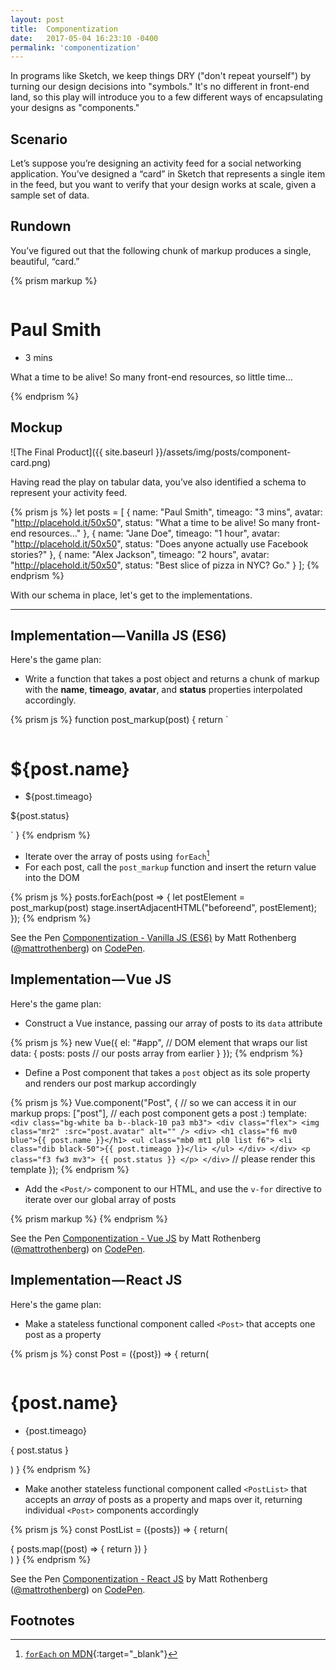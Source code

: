 ```yaml
---
layout: post
title:  Componentization
date:   2017-05-04 16:23:10 -0400
permalink: 'componentization'
---
```


In programs like Sketch, we keep things DRY ("don't repeat yourself") by turning our design decisions into "symbols." It's no different in front-end land, so this play will introduce you to a few different ways of encapsulating your designs as "components."

## Scenario
Let’s suppose you’re designing an activity feed for a social networking application. You’ve designed a “card” in Sketch that represents a single item in the feed, but you want to verify that your design works at scale, given a sample set of data.


## Rundown
You’ve figured out that the following chunk of markup produces a single, beautiful, “card.”

{% prism markup %}
<div class="bg-white ba b--black-10 pa3">
  <div class="flex">
    <img class="mr2" src="..." alt="" />
    <div>
      <h1 class="f6 mv0 blue">Paul Smith</h1>
      <ul class="mb0 mt1 pl0 list f6">
        <li class="dib black-50">3 mins</li>
      </ul>
    </div>
  </div>
  <p class="f3 fw3 mt3 mb0">
    What a time to be alive! So many front-end resources,
    so little time...
  </p>
</div>
{% endprism %}

## Mockup
![The Final Product]({{ site.baseurl }}/assets/img/posts/component-card.png)

Having read the play on tabular data, you’ve also identified a schema to represent your activity feed.

{% prism js %}
let posts = [
  {
    name: "Paul Smith",
    timeago: "3 mins",
    avatar: "http://placehold.it/50x50",
    status: "What a time to be alive! So many front-end resources..."
  },
  {
    name: "Jane Doe",
    timeago: "1 hour",
    avatar: "http://placehold.it/50x50",
    status: "Does anyone actually use Facebook stories?"
  },
  {
    name: "Alex Jackson",
    timeago: "2 hours",
    avatar: "http://placehold.it/50x50",
    status: "Best slice of pizza in NYC? Go."
  }
];
{% endprism %}

With our schema in place, let's get to the implementations.

***

## Implementation — Vanilla JS (ES6)

Here's the game plan:
- Write a function that takes a post object and returns a chunk of markup with the **name**, **timeago**, **avatar**, and **status** properties interpolated accordingly.

{% prism js %}
function post_markup(post) {
  return `
  <div class="bg-white ba b--black-10 pa3 mb3">
    <div class="flex">
      <img class="mr2" src="${post.avatar}" alt="" />
      <div>
        <h1 class="f6 mv0 blue">${post.name}</h1>
        <ul class="mb0 mt1 pl0 list f6">
          <li class="dib black-50">${post.timeago}</li>
        </ul>
      </div>
    </div>
    <p class="f3 fw3 mv3">${post.status}</p>
  </div>
`
}
{% endprism %}

- Iterate over the array of posts using `forEach`[^foreach]
- For each post, call the `post_markup` function and insert the return value into the DOM

{% prism js %}
posts.forEach(post => {
  let postElement = post_markup(post)
  stage.insertAdjacentHTML("beforeend", postElement);
});
{% endprism %}

<p data-height="400" data-theme-id="dark" data-slug-hash="JNWoZN" data-default-tab="result" data-user="mattrothenberg" data-embed-version="2" data-pen-title="Componentization - Vanilla JS (ES6)" data-preview="true" class="codepen">See the Pen <a href="http://codepen.io/mattrothenberg/pen/JNWoZN/">Componentization - Vanilla JS (ES6)</a> by Matt Rothenberg (<a href="http://codepen.io/mattrothenberg">@mattrothenberg</a>) on <a href="http://codepen.io">CodePen</a>.</p>
<script async src="https://production-assets.codepen.io/assets/embed/ei.js"></script>

## Implementation — Vue JS

Here's the game plan:
- Construct a Vue instance, passing our array of posts to its `data` attribute

{% prism js %}
new Vue({
  el: "#app", // DOM element that wraps our list
  data: {
    posts: posts // our posts array from earlier
  }
});
{% endprism %}

- Define a Post component that takes a `post` object as its sole property and renders our post markup accordingly

{% prism js %}
Vue.component("Post", { // so we can access it in our markup
  props: ["post"], // each post component gets a post :)
  template: `
    <div class="bg-white ba b--black-10 pa3 mb3">
      <div class="flex">
        <img class="mr2" :src="post.avatar" alt="" />
        <div>
          <h1 class="f6 mv0 blue">{{ post.name }}</h1>
          <ul class="mb0 mt1 pl0 list f6">
            <li class="dib black-50">{{ post.timeago }}</li>
          </ul>
        </div>
      </div>
      <p class="f3 fw3 mv3">
        {{ post.status }}
      </p>
    </div>
  ` // please render this template
});
{% endprism %}

- Add the `<Post/>` component to our HTML, and use the `v-for` directive to iterate over our global array of posts

{% prism markup %}
<Post v-for="post in posts" :post="post"></Post>
{% endprism %}

<p data-height="400" data-theme-id="dark" data-slug-hash="zwZGxz" data-default-tab="result" data-user="mattrothenberg" data-embed-version="2" data-pen-title="Componentization - Vue JS" data-preview="true" class="codepen">See the Pen <a href="http://codepen.io/mattrothenberg/pen/zwZGxz/">Componentization - Vue JS</a> by Matt Rothenberg (<a href="http://codepen.io/mattrothenberg">@mattrothenberg</a>) on <a href="http://codepen.io">CodePen</a>.</p>
<script async src="https://production-assets.codepen.io/assets/embed/ei.js"></script>

## Implementation — React JS

Here's the game plan:

- Make a stateless functional component called `<Post>` that accepts one post as a property

{% prism js %}
const Post = ({post}) => {
  return(
    <div className="bg-white ba b--black-10 pa3 mb3">
      <div className="flex">
        <img className="mr2" src={post.avatar} alt="" />
        <div>
          <h1 className="f6 mv0 blue">{post.name}</h1>
          <ul className="mb0 mt1 pl0 list f6">
            <li className="dib black-50">{post.timeago}</li>
          </ul>
        </div>
      </div>
      <p className="f3 fw3 mv3">
        { post.status }
      </p>
    </div>
  )
}
{% endprism %}

- Make another stateless functional component called `<PostList>` that accepts an _array_ of posts as a property and maps over it, returning individual `<Post>` components accordingly

{% prism js %}
const PostList = ({posts}) => {
  return(
    <div>
      {
        posts.map((post) => {
          return <Post post={post}/>
        })
      }
    </div>
  )
}
{% endprism %}

<p data-height="400" data-theme-id="dark" data-slug-hash="PmpwrV" data-default-tab="js,result" data-user="mattrothenberg" data-embed-version="2" data-preview="true" data-pen-title="Componentization - React JS" class="codepen">See the Pen <a href="http://codepen.io/mattrothenberg/pen/PmpwrV/">Componentization - React JS</a> by Matt Rothenberg (<a href="http://codepen.io/mattrothenberg">@mattrothenberg</a>) on <a href="http://codepen.io">CodePen</a>.</p>
<script async src="https://production-assets.codepen.io/assets/embed/ei.js"></script>

## Footnotes
[^foreach]: [`forEach` on MDN](https://developer.mozilla.org/en-US/docs/Web/JavaScript/Reference/Global_Objects/Array/forEach?v=example){:target="_blank"}
